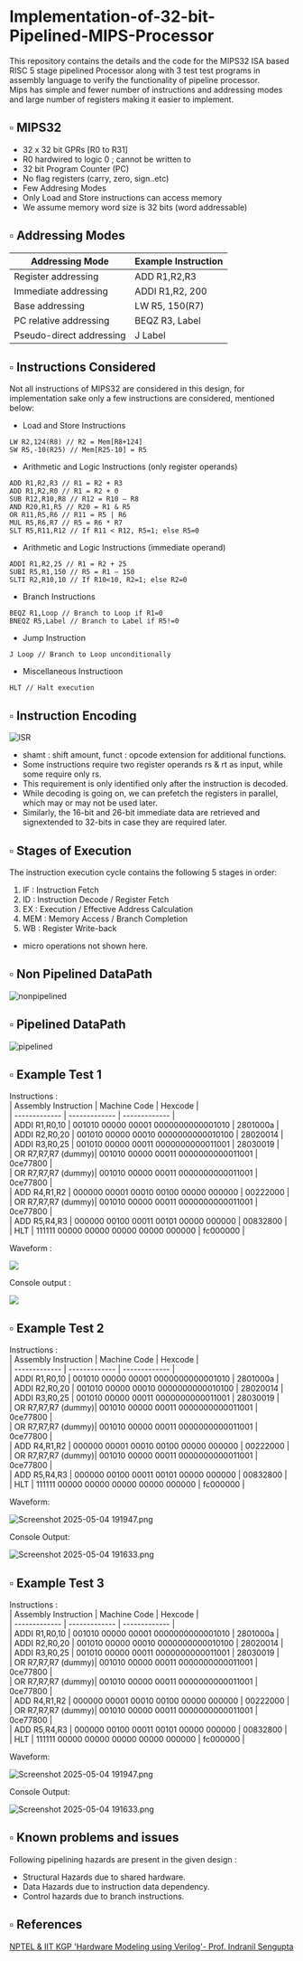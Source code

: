 # Implementation-of-32-bit-Pipelined-MIPS-Processor

This repository contains the details and the code for the MIPS32 ISA based RISC 5 stage pipelined Processor along with 3 test test programs in assembly language to verify the functionality of pipeline processor.  
Mips has simple and fewer number of instructions and addressing modes and large number of registers making it easier to implement.


## ▫️ MIPS32  
- 32 x 32 bit GPRs [R0 to R31]  
- R0 hardwired to logic 0 ; cannot be written to
- 32 bit Program Counter (PC)  
- No flag registers (carry, zero, sign..etc)  
- Few Addresing Modes  
- Only Load and Store instructions can access memory  
- We assume memory word size is 32 bits (word addressable)
  
## ▫️ Addressing Modes  
| Addressing Mode | Example Instruction |
| -------------- | -------------------------------------------------------------------------------------------------------------------------------------------------------------------- |
| Register addressing | ADD R1,R2,R3      |
| Immediate addressing | ADDI R1,R2, 200       |
| Base addressing      | LW R5, 150(R7)    |
| PC relative addressing  | BEQZ R3, Label   |
| Pseudo-direct addressing | J Label      |


## ▫️ Instructions Considered  
Not all instructions of MIPS32 are considered in this design, for implementation sake only a few instructions are considered, mentioned below:  
- Load and Store Instructions  
```
LW R2,124(R8) // R2 = Mem[R8+124]  
SW R5,-10(R25) // Mem[R25-10] = R5  
```
- Arithmetic and Logic Instructions (only register operands)  
```
ADD R1,R2,R3 // R1 = R2 + R3  
ADD R1,R2,R0 // R1 = R2 + 0  
SUB R12,R10,R8 // R12 = R10 – R8  
AND R20,R1,R5 // R20 = R1 & R5  
OR R11,R5,R6 // R11 = R5 | R6  
MUL R5,R6,R7 // R5 = R6 * R7  
SLT R5,R11,R12 // If R11 < R12, R5=1; else R5=0 
```
- Arithmetic and Logic Instructions (immediate operand)  
```
ADDI R1,R2,25 // R1 = R2 + 25  
SUBI R5,R1,150 // R5 = R1 – 150  
SLTI R2,R10,10 // If R10<10, R2=1; else R2=0 
```
- Branch Instructions  
```
BEQZ R1,Loop // Branch to Loop if R1=0  
BNEQZ R5,Label // Branch to Label if R5!=0  
```
- Jump Instruction  
```
J Loop // Branch to Loop unconditionally  
```
- Miscellaneous Instructioon  
```
HLT // Halt execution 
```

## ▫️ Instruction Encoding  
![ISR](https://user-images.githubusercontent.com/68592620/231771092-0c93aeb3-6b01-478f-a363-ecadb1ec578a.png)  
- shamt : shift amount, funct : opcode extension for additional functions.
- Some instructions require two register operands rs & rt as input, while some require only rs. 
- This requirement is only identified only after the instruction is decoded. 
- While decoding is going on, we can prefetch the registers in parallel, which may or may not be used later. 
- Similarly, the 16-bit and 26-bit immediate data are retrieved and signextended to 32-bits in case they are required later.
  
## ▫️ Stages of Execution  
The instruction execution cycle contains the following 5 stages in order:  
1. IF : Instruction Fetch  
2. ID : Instruction Decode / Register Fetch  
3. EX : Execution / Effective Address Calculation  
4. MEM : Memory Access / Branch Completion  
5. WB : Register Write-back  
- micro operations not shown here.
  
## ▫️ Non Pipelined DataPath  
![nonpipelined](https://user-images.githubusercontent.com/68592620/231771101-f7ea7e00-5c8c-4b6d-ae0c-a0419066e7ad.png)  

## ▫️ Pipelined DataPath  
![pipelined](https://user-images.githubusercontent.com/68592620/231771102-12c05fa9-6e74-4835-abc6-1bd9b20e8453.png)  

## ▫️ Example Test 1   
 
Instructions :  
| Assembly Instruction  | Machine Code | Hexcode |  
| ------------- | ------------- | ------------- |  
| ADDI R1,R0,10  | 001010 00000 00001 0000000000001010  | 2801000a  |  
| ADDI R2,R0,20 | 001010 00000 00010 0000000000010100  | 28020014  |  
| ADDI R3,R0,25 | 001010 00000 00011 0000000000011001  | 28030019  |  
| OR R7,R7,R7 (dummy)| 001010 00000 00011 0000000000011001  | 0ce77800  |  
| OR R7,R7,R7 (dummy)| 001010 00000 00011 0000000000011001  | 0ce77800  |  
| ADD R4,R1,R2 | 000000 00001 00010 00100 00000 000000  | 00222000  |  
| OR R7,R7,R7 (dummy)| 001010 00000 00011 0000000000011001  | 0ce77800 |  
| ADD R5,R4,R3 | 000000 00100 00011 00101 00000 000000  | 00832800  |  
| HLT | 111111 00000 00000 00000 00000 000000  | fc000000  |  


Waveform :  

![](https://github.com/SUHANI102003/32-bit-Pipelined-MIPS-Processor/blob/main/sim_logs/test1%20(2).png)

Console output :  

![](https://github.com/SUHANI102003/32-bit-Pipelined-MIPS-Processor/blob/main/sim_logs/test1%20(1).png)

## ▫️ Example Test 2

Instructions :  
| Assembly Instruction  | Machine Code | Hexcode |  
| ------------- | ------------- | ------------- |  
| ADDI R1,R0,10  | 001010 00000 00001 0000000000001010  | 2801000a  |  
| ADDI R2,R0,20 | 001010 00000 00010 0000000000010100  | 28020014  |  
| ADDI R3,R0,25 | 001010 00000 00011 0000000000011001  | 28030019  |  
| OR R7,R7,R7 (dummy)| 001010 00000 00011 0000000000011001  | 0ce77800  |  
| OR R7,R7,R7 (dummy)| 001010 00000 00011 0000000000011001  | 0ce77800  |  
| ADD R4,R1,R2 | 000000 00001 00010 00100 00000 000000  | 00222000  |  
| OR R7,R7,R7 (dummy)| 001010 00000 00011 0000000000011001  | 0ce77800 |  
| ADD R5,R4,R3 | 000000 00100 00011 00101 00000 000000  | 00832800  |  
| HLT | 111111 00000 00000 00000 00000 000000  | fc000000  |  

Waveform:

![Screenshot 2025-05-04 191947.png](<https://media-hosting.imagekit.io/3164ce249b934a23/Screenshot%202025-05-04%20191947.png?Expires=1840977634&Key-Pair-Id=K2ZIVPTIP2VGHC&Signature=V2ATnnO-mqemxuztCtbx5-UZimxA2YWd~MUskf65vWxlyB6Iv7U5CTotdoPK60HDdRRWs8Ggg2qWfvB-Agyzv~~Kmxbe8m58wRmpYIpxT0PY0cX83jMvmCIxGFDz5e5JqRu6Fa59CmY~ZemqgXQ4CoJ0KUAWMHuYHp3q~nUEPHqXbvZozeIamRrRvHi3DKSWQNwrrGNrOLG-S8HCJFAoIxFgOi0TWsiDKBKsla7-87MpHwUafN~WyAOD5NavL7MOYP4Gy783DgJUA5JgwHJrZxoiF9~sNIDSrYMLqYJgqpbYoxlFZ~K29Gslk-Y~lJV8UEP4ncuFVATB18CYdMUKBg__>)

Console Output:

![Screenshot 2025-05-04 191633.png](<https://media-hosting.imagekit.io/2dcddde7ccd742d4/Screenshot%202025-05-04%20191633.png?Expires=1840977885&Key-Pair-Id=K2ZIVPTIP2VGHC&Signature=zRQ9h8vnFoUnZ~w7lgQ~BEUhGeAtIzZ6tCuRnT-A8N6rOH0DD8QhKAfAyFHwoNEplbPOLZhQkcsCgA6SDv3E4T9mofdTYmULWVyG09~rlIm8ghtgpOfW4C2QHCN3IUe2iQbO-OGzqun7bWCyqB1aD~xV2G-bSO0pEjKE15mJbiafPz1tXjCNquTlQMOFFIuw7Lv2adTRVpvmiFrTE5qh34xOSh4pR44mLc~mDFD6iHDkP3qnTHQ-iJtuAVsY1TCI1TsT1EaIKBpCTJboymcIoHMVPOgQKVrde~1mq95KxC2xFflPNnmoiEry8~iJxxf7sYUPcsyEGVs7MaMPhea5WA__>)


## ▫️ Example Test 3

Instructions :  
| Assembly Instruction  | Machine Code | Hexcode |  
| ------------- | ------------- | ------------- |  
| ADDI R1,R0,10  | 001010 00000 00001 0000000000001010  | 2801000a  |  
| ADDI R2,R0,20 | 001010 00000 00010 0000000000010100  | 28020014  |  
| ADDI R3,R0,25 | 001010 00000 00011 0000000000011001  | 28030019  |  
| OR R7,R7,R7 (dummy)| 001010 00000 00011 0000000000011001  | 0ce77800  |  
| OR R7,R7,R7 (dummy)| 001010 00000 00011 0000000000011001  | 0ce77800  |  
| ADD R4,R1,R2 | 000000 00001 00010 00100 00000 000000  | 00222000  |  
| OR R7,R7,R7 (dummy)| 001010 00000 00011 0000000000011001  | 0ce77800 |  
| ADD R5,R4,R3 | 000000 00100 00011 00101 00000 000000  | 00832800  |  
| HLT | 111111 00000 00000 00000 00000 000000  | fc000000  |  

Waveform:

![Screenshot 2025-05-04 191947.png](<https://media-hosting.imagekit.io/3164ce249b934a23/Screenshot%202025-05-04%20191947.png?Expires=1840977634&Key-Pair-Id=K2ZIVPTIP2VGHC&Signature=V2ATnnO-mqemxuztCtbx5-UZimxA2YWd~MUskf65vWxlyB6Iv7U5CTotdoPK60HDdRRWs8Ggg2qWfvB-Agyzv~~Kmxbe8m58wRmpYIpxT0PY0cX83jMvmCIxGFDz5e5JqRu6Fa59CmY~ZemqgXQ4CoJ0KUAWMHuYHp3q~nUEPHqXbvZozeIamRrRvHi3DKSWQNwrrGNrOLG-S8HCJFAoIxFgOi0TWsiDKBKsla7-87MpHwUafN~WyAOD5NavL7MOYP4Gy783DgJUA5JgwHJrZxoiF9~sNIDSrYMLqYJgqpbYoxlFZ~K29Gslk-Y~lJV8UEP4ncuFVATB18CYdMUKBg__>)

Console Output:

![Screenshot 2025-05-04 191633.png](<https://media-hosting.imagekit.io/2dcddde7ccd742d4/Screenshot%202025-05-04%20191633.png?Expires=1840977885&Key-Pair-Id=K2ZIVPTIP2VGHC&Signature=zRQ9h8vnFoUnZ~w7lgQ~BEUhGeAtIzZ6tCuRnT-A8N6rOH0DD8QhKAfAyFHwoNEplbPOLZhQkcsCgA6SDv3E4T9mofdTYmULWVyG09~rlIm8ghtgpOfW4C2QHCN3IUe2iQbO-OGzqun7bWCyqB1aD~xV2G-bSO0pEjKE15mJbiafPz1tXjCNquTlQMOFFIuw7Lv2adTRVpvmiFrTE5qh34xOSh4pR44mLc~mDFD6iHDkP3qnTHQ-iJtuAVsY1TCI1TsT1EaIKBpCTJboymcIoHMVPOgQKVrde~1mq95KxC2xFflPNnmoiEry8~iJxxf7sYUPcsyEGVs7MaMPhea5WA__>)


## ▫️ Known problems and issues  
Following pipelining hazards are present in the given design :  
- Structural Hazards due to shared hardware.  
- Data Hazards due to instruction data dependency.  
- Control hazards due to branch instructions.  
## ▫️ References  
[NPTEL \& IIT KGP 'Hardware Modeling using Verilog'- Prof. Indranil Sengupta](https://nptel.ac.in/courses/106105165)
